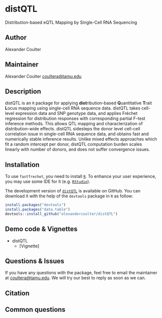 # distQTL
Distribution-based eQTL Mapping by Single-Cell RNA Sequencing


## Author
Alexander Coulter


## Maintainer
Alexander Coulter <coultera@tamu.edu>


## Description
distQTL is an `R` package for applying **dist**ribution-based **Q**uantitative
**T**rait **L**ocus mapping using single-cell RNA sequence data.  distQTL takes
cell-level expression data and SNP genotype data, and applies Fréchet regression
for distribution responses with corresponding partial F-test inference methods. 
This allows QTL mapping and characterization of distribution-wide effects.
distQTL sidesteps the donor level cell-cell correlation issue in single-cell RNA
sequence data, and obtains fast and numerically stable inference results. 
Unlike mixed effects approaches which fit a random intercept per donor, distQTL
computation burden scales linearly with number of donors, and does not suffer
convergence issues.


## Installation

To use `fastfrechet`, you need to install [`R`](https://cran.r-project.org/). To
enhance your user experience, you may use some IDE for it
(e.g. [`RStudio`](https://www.rstudio.com/)).

The development version of
[`distQTL`](https://github.com/alexandercoulter/distQTL) is available on GitHub.
You can download it with the help of the `devtools` package in `R` as follow:

```r
install.packages("devtools")
install.packages("data.table")
devtools::install_github("alexandercoulter/distQTL")
```


## Demo code & Vignettes
* distQTL
  * [Vignette]


## Questions & Issues
If you have any questions with the package, feel free to email the maintainer at coultera@tamu.edu. We will try our best to reply as soon as we can.


## Citation


## Common questions
